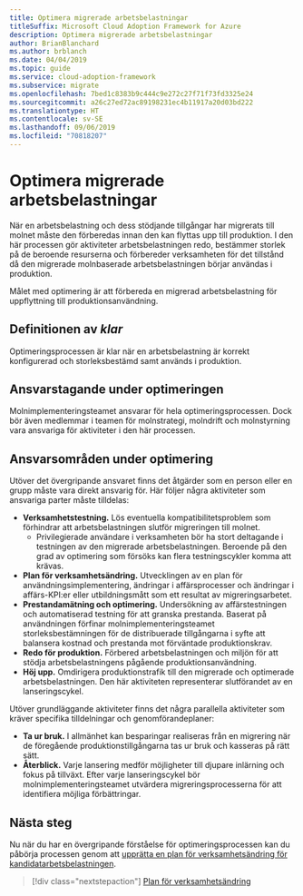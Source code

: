 ```yaml
---
title: Optimera migrerade arbetsbelastningar
titleSuffix: Microsoft Cloud Adoption Framework for Azure
description: Optimera migrerade arbetsbelastningar
author: BrianBlanchard
ms.author: brblanch
ms.date: 04/04/2019
ms.topic: guide
ms.service: cloud-adoption-framework
ms.subservice: migrate
ms.openlocfilehash: 7bed1c8383b9c444c9e272c27f71f73fd3325e24
ms.sourcegitcommit: a26c27ed72ac89198231ec4b11917a20d03bd222
ms.translationtype: HT
ms.contentlocale: sv-SE
ms.lasthandoff: 09/06/2019
ms.locfileid: "70818207"
---
```

# <a name="optimize-migrated-workloads"></a>Optimera migrerade arbetsbelastningar

När en arbetsbelastning och dess stödjande tillgångar har migrerats till molnet måste den förberedas innan den kan flyttas upp till produktion. I den här processen gör aktiviteter arbetsbelastningen redo, bestämmer storlek på de beroende resurserna och förbereder verksamheten för det tillstånd då den migrerade molnbaserade arbetsbelastningen börjar användas i produktion.

Målet med optimering är att förbereda en migrerad arbetsbelastning för uppflyttning till produktionsanvändning.

## <a name="definition-of-done"></a>Definitionen av *klar*

Optimeringsprocessen är klar när en arbetsbelastning är korrekt konfigurerad och storleksbestämd samt används i produktion.

## <a name="accountability-during-optimization"></a>Ansvarstagande under optimeringen

Molnimplementeringsteamet ansvarar för hela optimeringsprocessen. Dock bör även medlemmar i teamen för molnstrategi, molndrift och molnstyrning vara ansvariga för aktiviteter i den här processen.

## <a name="responsibilities-during-optimization"></a>Ansvarsområden under optimering

Utöver det övergripande ansvaret finns det åtgärder som en person eller en grupp måste vara direkt ansvarig för. Här följer några aktiviteter som ansvariga parter måste tilldelas:

- **Verksamhetstestning.** Lös eventuella kompatibilitetsproblem som förhindrar att arbetsbelastningen slutför migreringen till molnet.
  - Privilegierade användare i verksamheten bör ha stort deltagande i testningen av den migrerade arbetsbelastningen. Beroende på den grad av optimering som försöks kan flera testningscykler komma att krävas.
- **Plan för verksamhetsändring.** Utvecklingen av en plan för användningsimplementering, ändringar i affärsprocesser och ändringar i affärs-KPI:er eller utbildningsmått som ett resultat av migreringsarbetet.
- **Prestandamätning och optimering.** Undersökning av affärstestningen och automatiserad testning för att granska prestanda. Baserat på användningen förfinar molnimplementeringsteamet storleksbestämningen för de distribuerade tillgångarna i syfte att balansera kostnad och prestanda mot förväntade produktionskrav.
- **Redo för produktion.** Förbered arbetsbelastningen och miljön för att stödja arbetsbelastningens pågående produktionsanvändning.
- **Höj upp.** Omdirigera produktionstrafik till den migrerade och optimerade arbetsbelastningen. Den här aktiviteten representerar slutförandet av en lanseringscykel.

Utöver grundläggande aktiviteter finns det några parallella aktiviteter som kräver specifika tilldelningar och genomförandeplaner:

- **Ta ur bruk.** I allmänhet kan besparingar realiseras från en migrering när de föregående produktionstillgångarna tas ur bruk och kasseras på rätt sätt.
- **Återblick.** Varje lansering medför möjligheter till djupare inlärning och fokus på tillväxt. Efter varje lanseringscykel bör molnimplementeringsteamet utvärdera migreringsprocesserna för att identifiera möjliga förbättringar.

## <a name="next-steps"></a>Nästa steg

Nu när du har en övergripande förståelse för optimeringsprocessen kan du påbörja processen genom att [upprätta en plan för verksamhetsändring för kandidatarbetsbelastningen](./business-change-plan.md).

> [!div class="nextstepaction"]
> [Plan för verksamhetsändring](./business-change-plan.md)

